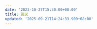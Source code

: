 ```yaml
---
date: '2023-10-27T15:30:00+08:00'
title: 说说
updated: '2025-09-21T14:24:33.900+08:00'
---
```

<script src="https://cdn.jsdelivr.net/gh/kuiyr0810/qt@main/suns/talk.min.js"></script>


<div id="my-shouts-container"></div>

<script>
myQexoShouts.init({
  el: "#my-shouts-container",
  baseURL: "https://flyminos.qzz.io",  // 只写域名
  avatar: "/image/avatar",              // 你的头像
  name: "Fly",
  limit: 5
});
</script>



